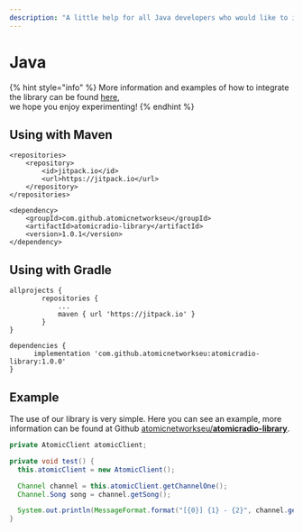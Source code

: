 ```yaml
---
description: "A little help for all Java developers who would like to include our services in their projects, we are happy to support you! \U0001F4DA"
---
```


# Java

{% hint style="info" %}
More information and examples of how to integrate the library can be found [here](https://github.com/atomicnetworkseu/atomicradio-library),  
we hope you enjoy experimenting!
{% endhint %}

## Using with Maven

```markup
<repositories>
    <repository>
        <id>jitpack.io</id>
        <url>https://jitpack.io</url>
    </repository>
</repositories>

<dependency>
    <groupId>com.github.atomicnetworkseu</groupId>
    <artifactId>atomicradio-library</artifactId>
    <version>1.0.1</version>
</dependency>
```

## Using with Gradle

```text
allprojects {
        repositories {
            ...
            maven { url 'https://jitpack.io' }
        }
}

dependencies {
      implementation 'com.github.atomicnetworkseu:atomicradio-library:1.0.0'
}
```

## Example

The use of our library is very simple. Here you can see an example, more information can be found at Github [atomicnetworkseu/**atomicradio-library**](https://github.com/atomicnetworkseu/atomicradio-library).

```java
private AtomicClient atomicClient;

private void test() {
  this.atomicClient = new AtomicClient();

  Channel channel = this.atomicClient.getChannelOne();
  Channel.Song song = channel.getSong();

  System.out.println(MessageFormat.format("[{0}] {1} - {2}", channel.getName(), song.getArtist(), song.getTitle()));
}
```


